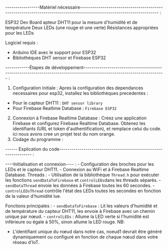
-----------------Matériel nécessaire--------------------------------------------------------------------------------------------------------------------- :
  
ESP32 Dev Board
apteur DHT11 pour la mesure d'humidité et de température
Deux LEDs (une rouge et une verte)
Résistances appropriées pour les LEDs

Logiciel requis :
- Arduino IDE avec le support pour ESP32
- Bibliothèques DHT sensor et Firebase ESP32

------------Étapes de développement---------------------------------------------------------------------------------------------------------------------- :
 
1. Configuration initiale :
Apres la configuration des dependances necessaires pour esp32, installez les bibliothèques precedentes :
  - Pour le capteur DHT11 : `DHT sensor library` 
  - Pour Firebase Realtime Database : `Firebase ESP32`

2. Connexion à Firebase Realtime Database :
 Créez une application Firebase et configurez Firebase Realtime Database. Obtenez les identifiants (URL et token d'authentification), et remplace celui du code. ici nous 
 avons cree un projet test du nom orange.
 3. Codage du programme :

------ Explication du code---------------------------------------------------------------- :

----Initialisation et connexion---- :
    - Configuration des broches pour les LEDs et le capteur DHT11.
    - Connexion au WiFi et à Firebase Realtime Database.
Threads :
    - Utilisation de la bibliothèque `Thread.h` pour exécuter les fonctions `sendDataToFirebase` et `controlLEDs`dans les threads séparés.
    - `sendDataThread` envoie les données à Firebase toutes les 60 secondes.
    - `controlLEDsThread` contrôle l'état des LEDs toutes les secondes en fonction de la valeur d'humidité lue.

Fonctions principales :
    - `sendDataToFirebase` : Lit les valeurs d'humidité et de température du capteur DHT11, les envoie à Firebase avec un chemin unique par nœud.
    - `controlLEDs` : Allume la LED verte si l'humidité est inférieure ou égale à 50%, sinon allume la LED rouge.
 NB:
  - L'identifiant unique du nœud dans notre cas, noeud1 devrait être généré dynamiquement ou configuré en fonction de chaque nœud dans votre réseau d'IoT.
